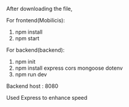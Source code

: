After downloading the file,

For frontend(Mobilicis):

1) npm install
2) npm start

For backend(backend):

1) npm init
2) npm install express cors mongoose dotenv
3) npm run dev

Backend host : 8080

Used Express to enhance speed
